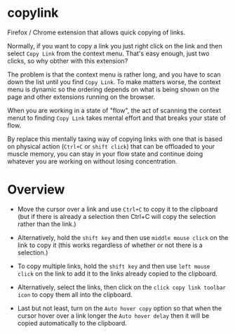 # copylink
Firefox / Chrome extension that allows quick copying of links.

Normally, if you want to copy a link you just right click on the link and then
select `Copy Link` from the context menu.  That's easy enough, just two clicks,
so why obther with this extension?

The problem is that the context menu is rather long, and you have to scan down
the list until you find `Copy Link`.  To make matters worse, the context menu
is dynamic so the ordering depends on what is being shown on the page and other
extensions running on the browser.

When you are working in a state of "flow", the act of scanning the
context menut to finding `Copy Link` takes mental effort and that breaks your
state of flow.

By replace this mentally taxing way of copying links with one that is based on
physical action (`Ctrl+C` or `shift click`) that can be offloaded to your muscle
memory, you can stay in your flow state and continue doing whatever you are
working on without losing concentration.

Overview
========

* Move the cursor over a link and use `Ctrl+C` to copy it to the
  clipboard (but if there is already a selection then Ctrl+C will copy the
  selection rather than the link.)

* Alternatively, hold the `shift key` and then use `middle mouse
  click` on the link to copy it (this works regardless of whether or not
  there is a selection.)

* To copy multiple links, hold the `shift key` and then use `left mouse click`
  on the link to add it to the links already copied to the clipboard.

* Alternatively, select the links, then click on the `click copy link toolbar
  icon` to copy them all into the clipboard.

* Last but not least, turn on the `Auto hover copy` option so that when the
  cursor hover over a link longer the `Auto hover delay` then it will be copied
  automatically to the clipboard.
